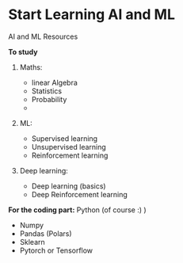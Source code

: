 # Start Learning AI and ML
 AI and ML Resources 


**To study** 

1. Maths: 
   - linear Algebra
   - Statistics
   - Probability
   - 
2. ML:
   - Supervised learning 
   - Unsupervised learning 
   - Reinforcement learning
     
3. Deep learning:
   - Deep learning (basics)
   - Deep Reinforcement learning 
 
**For the coding part:**  Python (of course :) ) 
   - Numpy 
   - Pandas (Polars)
   - Sklearn 
   - Pytorch or Tensorflow 
